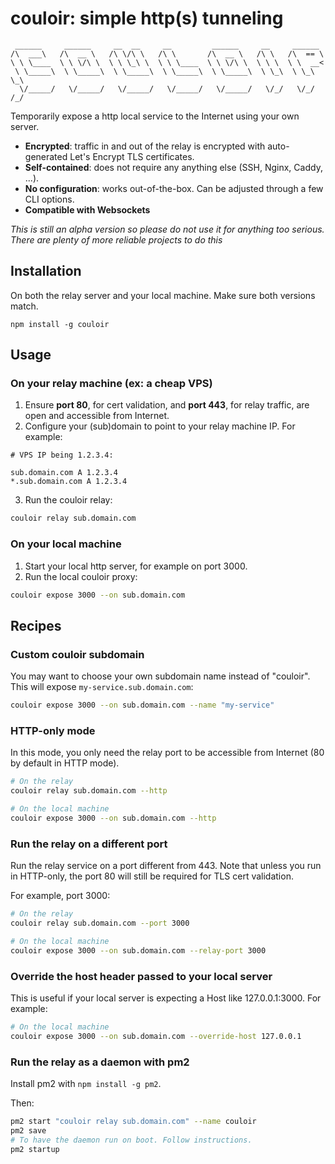 # couloir: simple http(s) tunneling

```
 ______     ______     __  __     __         ______     __     ______
/\  ___\   /\  __ \   /\ \/\ \   /\ \       /\  __ \   /\ \   /\  == \
\ \ \____  \ \ \/\ \  \ \ \_\ \  \ \ \____  \ \ \/\ \  \ \ \  \ \  __<
 \ \_____\  \ \_____\  \ \_____\  \ \_____\  \ \_____\  \ \_\  \ \_\ \_\
  \/_____/   \/_____/   \/_____/   \/_____/   \/_____/   \/_/   \/_/ /_/
```

Temporarily expose a http local service to the Internet using your own server.

- **Encrypted**: traffic in and out of the relay is encrypted with auto-generated Let's Encrypt TLS certificates.
- **Self-contained**: does not require any anything else (SSH, Nginx, Caddy, ...).
- **No configuration**: works out-of-the-box. Can be adjusted through a few CLI options.
- **Compatible with Websockets**

_This is still an alpha version so please do not use it for anything too serious. There are plenty of more reliable projects to do this_

## Installation

On both the relay server and your local machine. Make sure both versions match.

```
npm install -g couloir
```

## Usage

### On your **relay** machine (ex: a cheap VPS)

1. Ensure **port 80**, for cert validation, and **port 443**, for relay traffic, are open and accessible from Internet.
2. Configure your (sub)domain to point to your relay machine IP. For example:

```
# VPS IP being 1.2.3.4:

sub.domain.com A 1.2.3.4
*.sub.domain.com A 1.2.3.4
```

3. Run the couloir relay:

```sh
couloir relay sub.domain.com
```

### On your **local** machine

1. Start your local http server, for example on port 3000.
2. Run the local couloir proxy:

```sh
couloir expose 3000 --on sub.domain.com
```

## Recipes

### Custom couloir subdomain

You may want to choose your own subdomain name instead of "couloir".
This will expose `my-service.sub.domain.com`:

```sh
couloir expose 3000 --on sub.domain.com --name "my-service"
```

### HTTP-only mode

In this mode, you only need the relay port to be accessible from Internet (80 by default in HTTP mode).

```sh
# On the relay
couloir relay sub.domain.com --http

# On the local machine
couloir expose 3000 --on sub.domain.com --http
```

### Run the relay on a different port

Run the relay service on a port different from 443. Note that unless you run in HTTP-only, the port 80 will
still be required for TLS cert validation.

For example, port 3000:

```sh
# On the relay
couloir relay sub.domain.com --port 3000

# On the local machine
couloir expose 3000 --on sub.domain.com --relay-port 3000
```

### Override the host header passed to your local server

This is useful if your local server is expecting a Host like 127.0.0.1:3000. For example:

```sh
# On the local machine
couloir expose 3000 --on sub.domain.com --override-host 127.0.0.1
```

### Run the relay as a daemon with pm2

Install pm2 with `npm install -g pm2`.

Then:

```sh
pm2 start "couloir relay sub.domain.com" --name couloir
pm2 save
# To have the daemon run on boot. Follow instructions.
pm2 startup
```
